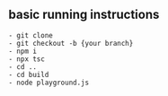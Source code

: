 ## basic running instructions

```
- git clone
- git checkout -b {your branch}
- npm i
- npx tsc
- cd ..
- cd build
- node playground.js
```
